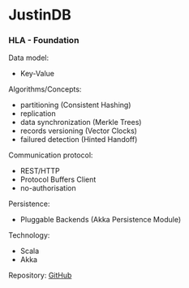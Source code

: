 # JustinDB

### HLA - Foundation

Data model:
* Key-Value

Algorithms/Concepts:
* partitioning (Consistent Hashing)
* replication
* data synchronization (Merkle Trees)
* records versioning (Vector Clocks)
* failured detection (Hinted Handoff)

Communication protocol:
* REST/HTTP
* Protocol Buffers Client
* no-authorisation

Persistence:
* Pluggable Backends (Akka Persistence Module)

Technology:
* Scala 
* Akka

Repository:
[GitHub](https://github.com/speedcom/JustinDB)
